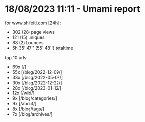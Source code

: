 # 18/08/2023 11:11 - Umami report
for www.shifeiti.com [24h] :

 - 302 (28) page views
 - 121 (15) uniques
 - 88 (2) bounces
 - 5h 35' 47'' (55' 48'') totaltime


top 10 urls:
 - 69x [/]
 - 55x [/blog/2022-12-09/]
 - 33x [/blog/2022-05-07/]
 - 30x [/blog/2022-12-22/]
 - 28x [/blog/2023-01-12/]
 - 12x [/wiki/]
 - 9x [/blog/categories/]
 - 9x [/about/]
 - 8x [/blog/tags/]
 - 7x [/blog/archives/]


